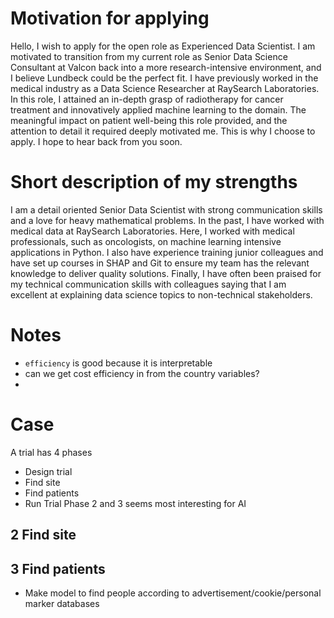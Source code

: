 # Motivation for applying
Hello, I wish to apply for the open role as Experienced Data Scientist. I am motivated to transition from my current role as Senior Data Science Consultant at Valcon back into a more research-intensive environment, and I believe Lundbeck could be the perfect fit. I have previously worked in the medical industry as a Data Science Researcher at RaySearch Laboratories. In this role, I attained an in-depth grasp of radiotherapy for cancer treatment and innovatively applied machine learning to the domain. The meaningful impact on patient well-being this role provided, and the attention to detail it required deeply motivated me. This is why I choose to apply. I hope to hear back from you soon.
# Short description of my strengths
I am a detail oriented Senior Data Scientist with strong communication skills and a love for heavy mathematical problems. In the past, I have worked with medical data at RaySearch Laboratories. Here, I worked with medical professionals, such as oncologists, on machine learning intensive applications in Python. I also have experience training junior colleagues and have set up courses in SHAP and Git to ensure my team has the relevant knowledge to deliver quality solutions. Finally, I have often been praised for my technical communication skills with colleagues saying that I am excellent at explaining data science topics to non-technical stakeholders.  

# Notes
- `efficiency` is good because it is interpretable
- can we get cost efficiency in from the country variables?
- 

# Case
A trial has 4 phases
- Design trial
- Find site
- Find patients
- Run Trial
Phase 2 and 3 seems most interesting for AI

## 2 Find site
## 3 Find patients
- Make model to find people according to advertisement/cookie/personal marker databases
